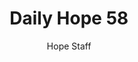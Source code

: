 ---
image: /assets/img/daily-hope-default-artwork.png
title: Daily Hope 58
number: 58
categories:
  - Daily Hope
author: Hope Staff
notes: Daily Hope 58
embed: >-
  <iframe style="border-radius:12px" src="https://open.spotify.com/embed/episode/5v8qqKq9CNspzoQMGjvHmf?utm_source=generator" width="100%" height="352" frameBorder="0" allowfullscreen="" allow="autoplay; clipboard-write; encrypted-media; fullscreen; picture-in-picture" loading="lazy"></iframe>
---